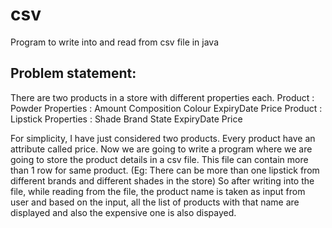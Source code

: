 # csv
Program to write into and read from csv file in java

Problem statement:
-----------------
There are two products in a store with different properties each.
Product    : Powder
Properties : Amount
             Composition
             Colour
             ExpiryDate
             Price
Product    : Lipstick
Properties : Shade
             Brand
             State
             ExpiryDate
             Price
             
For simplicity, I have just considered two products.
Every product have an attribute called price.
Now we are going to write a program where we are going to store the product details in a csv file.
This file can contain more than 1 row for same product. (Eg: There can be more than one lipstick from different brands and different shades in the store)
So after writing into the file, while reading from the file, the product name is taken as input from user and based on the input, all the list of products with that name are displayed and also the expensive one is also dispayed.
       
